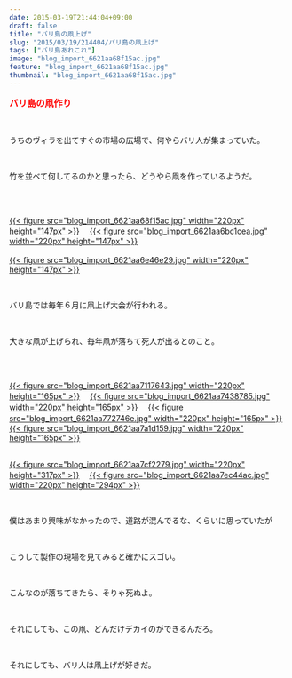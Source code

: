 ```yaml
---
date: 2015-03-19T21:44:04+09:00
draft: false
title: "バリ島の凧上げ"
slug: "2015/03/19/214404/バリ島の凧上げ"
tags: ["バリ島あれこれ"]
image: "blog_import_6621aa68f15ac.jpg"
feature: "blog_import_6621aa68f15ac.jpg"
thumbnail: "blog_import_6621aa68f15ac.jpg"
---
```

<p><font color="#ff0000" size="3"><strong>バリ島の凧作り</strong></font></p><br/><p>うちのヴィラを出てすぐの市場の広場で、何やらバリ人が集まっていた。</p><br/><p>竹を並べて何してるのかと思ったら、どうやら凧を作っているようだ。</p><br/><p><br/><a href="blog_import_6621aa6a791e1.jpg">{{< figure src="blog_import_6621aa68f15ac.jpg" width="220px" height="147px" >}}</a> 　<a href="blog_import_6621aa6d0750b.jpg">{{< figure src="blog_import_6621aa6bc1cea.jpg" width="220px" height="147px" >}}</a> <br/><br/><a href="blog_import_6621aa6f80b8c.jpg">{{< figure src="blog_import_6621aa6e46e29.jpg" width="220px" height="147px" >}}</a> <br/></p><br/><p>バリ島では毎年６月に凧上げ大会が行われる。</p><br/><p>大きな凧が上げられ、毎年凧が落ちて死人が出るとのこと。</p><br/><p><br/><a href="blog_import_6621aa726ddef.jpg">{{< figure src="blog_import_6621aa7117643.jpg" width="220px" height="165px" >}}</a> 　<a href="blog_import_6621aa756dc76.jpg">{{< figure src="blog_import_6621aa7438785.jpg" width="220px" height="165px" >}}</a> 　<a href="blog_import_6621aa7884bb2.jpg">{{< figure src="blog_import_6621aa772746e.jpg" width="220px" height="165px" >}}</a> 　<a href="blog_import_6621aa7b5370e.jpg">{{< figure src="blog_import_6621aa7a1d159.jpg" width="220px" height="165px" >}}</a> <br/></p><p><br/><a href="blog_import_6621aa7d5a576.jpg">{{< figure src="blog_import_6621aa7cf2279.jpg" width="220px" height="317px" >}}</a> 　<a href="blog_import_6621aa8003b9e.jpg">{{< figure src="blog_import_6621aa7ec44ac.jpg" width="220px" height="294px" >}}</a> <br/></p><br/><p>僕はあまり興味がなかったので、道路が混んでるな、くらいに思っていたが</p><br/><p>こうして製作の現場を見てみると確かにスゴい。</p><br/><p>こんなのが落ちてきたら、そりゃ死ぬよ。</p><br/><p>それにしても、この凧、どんだけデカイのができるんだろ。</p><br/><p>それにしても、バリ人は凧上げが好きだ。</p>

